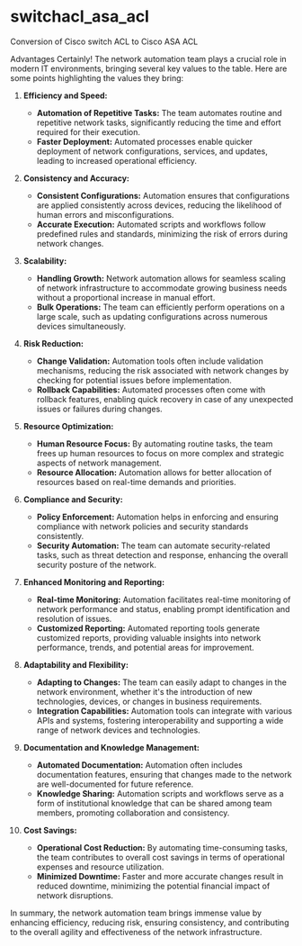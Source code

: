 # switchacl_asa_acl
Conversion of Cisco switch ACL to Cisco ASA ACL


Advantages
Certainly! The network automation team plays a crucial role in modern IT environments, bringing several key values to the table. Here are some points highlighting the values they bring:

1. **Efficiency and Speed:**
   - **Automation of Repetitive Tasks:** The team automates routine and repetitive network tasks, significantly reducing the time and effort required for their execution.
   - **Faster Deployment:** Automated processes enable quicker deployment of network configurations, services, and updates, leading to increased operational efficiency.

2. **Consistency and Accuracy:**
   - **Consistent Configurations:** Automation ensures that configurations are applied consistently across devices, reducing the likelihood of human errors and misconfigurations.
   - **Accurate Execution:** Automated scripts and workflows follow predefined rules and standards, minimizing the risk of errors during network changes.

3. **Scalability:**
   - **Handling Growth:** Network automation allows for seamless scaling of network infrastructure to accommodate growing business needs without a proportional increase in manual effort.
   - **Bulk Operations:** The team can efficiently perform operations on a large scale, such as updating configurations across numerous devices simultaneously.

4. **Risk Reduction:**
   - **Change Validation:** Automation tools often include validation mechanisms, reducing the risk associated with network changes by checking for potential issues before implementation.
   - **Rollback Capabilities:** Automated processes often come with rollback features, enabling quick recovery in case of any unexpected issues or failures during changes.

5. **Resource Optimization:**
   - **Human Resource Focus:** By automating routine tasks, the team frees up human resources to focus on more complex and strategic aspects of network management.
   - **Resource Allocation:** Automation allows for better allocation of resources based on real-time demands and priorities.

6. **Compliance and Security:**
   - **Policy Enforcement:** Automation helps in enforcing and ensuring compliance with network policies and security standards consistently.
   - **Security Automation:** The team can automate security-related tasks, such as threat detection and response, enhancing the overall security posture of the network.

7. **Enhanced Monitoring and Reporting:**
   - **Real-time Monitoring:** Automation facilitates real-time monitoring of network performance and status, enabling prompt identification and resolution of issues.
   - **Customized Reporting:** Automated reporting tools generate customized reports, providing valuable insights into network performance, trends, and potential areas for improvement.

8. **Adaptability and Flexibility:**
   - **Adapting to Changes:** The team can easily adapt to changes in the network environment, whether it's the introduction of new technologies, devices, or changes in business requirements.
   - **Integration Capabilities:** Automation tools can integrate with various APIs and systems, fostering interoperability and supporting a wide range of network devices and technologies.

9. **Documentation and Knowledge Management:**
   - **Automated Documentation:** Automation often includes documentation features, ensuring that changes made to the network are well-documented for future reference.
   - **Knowledge Sharing:** Automation scripts and workflows serve as a form of institutional knowledge that can be shared among team members, promoting collaboration and consistency.

10. **Cost Savings:**
    - **Operational Cost Reduction:** By automating time-consuming tasks, the team contributes to overall cost savings in terms of operational expenses and resource utilization.
    - **Minimized Downtime:** Faster and more accurate changes result in reduced downtime, minimizing the potential financial impact of network disruptions.

In summary, the network automation team brings immense value by enhancing efficiency, reducing risk, ensuring consistency, and contributing to the overall agility and effectiveness of the network infrastructure.
